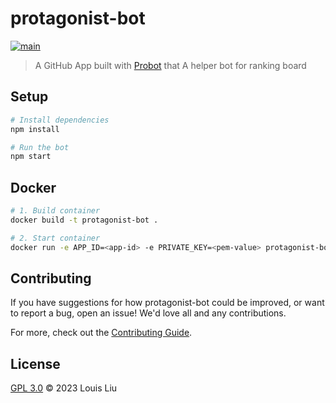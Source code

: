# protagonist-bot

[![main](https://github.com/Louis-7/ranking-board-helper/actions/workflows/main.yml/badge.svg)](https://github.com/Louis-7/ranking-board-helper/actions/workflows/main.yml)

> A GitHub App built with [Probot](https://github.com/probot/probot) that A helper bot for ranking board

## Setup

```sh
# Install dependencies
npm install

# Run the bot
npm start
```

## Docker

```sh
# 1. Build container
docker build -t protagonist-bot .

# 2. Start container
docker run -e APP_ID=<app-id> -e PRIVATE_KEY=<pem-value> protagonist-bot
```

## Contributing

If you have suggestions for how protagonist-bot could be improved, or want to report a bug, open an issue! We'd love all and any contributions.

For more, check out the [Contributing Guide](CONTRIBUTING.md).

## License

[GPL 3.0](LICENSE) © 2023 Louis Liu
